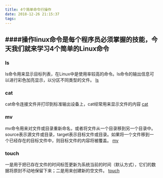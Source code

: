 ```yaml
---
title: 4个简单命令行操作
date: 2018-12-26 21:15:37
tags:
---
```


####操作linux命令是每个程序员必须掌握的技能，今天我们就来学习4个简单的Linux命令
---------

### ls 
ls命令用来显示目标列表，在Linux中是使用率较高的命令。ls命令的输出信息可以进行彩色加亮显示，以分区不同类型的文件。
<a href="http://man.linuxde.net/ls" target="_blank">ls</a>

### cat 
cat命令连接文件并打印到标准输出设备上，cat经常用来显示文件的内容
<a href="http://man.linuxde.net/cat" target="_blank">cat</a>

### mv
mv命令用来对文件或目录重新命名，或者将文件从一个目录移到另一个目录中。source表示源文件或目录，target表示目标文件或目录。如果将一个文件移到一个已经存在的目标文件中，则目标文件的内容将被覆盖。
<a href="http://man.linuxde.net/mv" target="_blank">mv</a>


### touch 
一是用于把已存在文件的时间标签更新为系统当前的时间（默认方式），它们的数据将原封不动地保留下来；二是用来创建新的空文件。
<a href="http://man.linuxde.net/touch" target="_blank">touch</a>